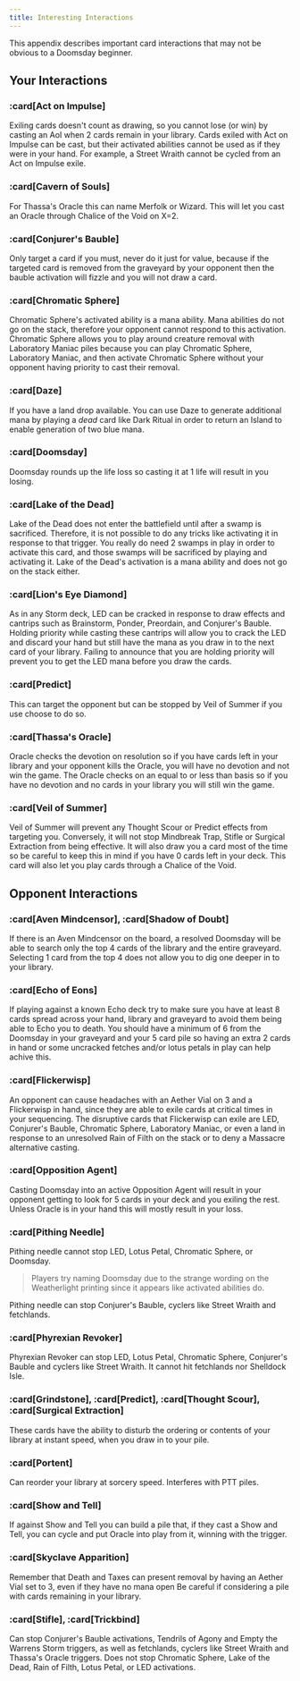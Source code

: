 ```yaml
---
title: Interesting Interactions
---
```


This appendix describes important card interactions that may not be obvious to a
Doomsday beginner.

## Your Interactions

### :card[Act on Impulse]

Exiling cards doesn't count as drawing, so you cannot lose (or win) by casting
an AoI when 2 cards remain in your library. Cards exiled with Act on Impulse can
be cast, but their activated abilities cannot be used as if they were in your
hand. For example, a Street Wraith cannot be cycled from an Act on Impulse
exile.

### :card[Cavern of Souls]

For Thassa's Oracle this can name Merfolk or Wizard. This will let you cast an
Oracle through Chalice of the Void on X=2.

### :card[Conjurer's Bauble]

Only target a card if you must, never do it just for value, because if the
targeted card is removed from the graveyard by your opponent then the bauble
activation will fizzle and you will not draw a card.

### :card[Chromatic Sphere]

Chromatic Sphere's activated ability is a mana ability. Mana abilities do not go
on the stack, therefore your opponent cannot respond to this activation.
Chromatic Sphere allows you to play around creature removal with Laboratory
Maniac piles because you can play Chromatic Sphere, Laboratory Maniac, and then
activate Chromatic Sphere without your opponent having priority to cast their
removal.

### :card[Daze]

If you have a land drop available. You can use Daze to generate additional mana
by playing a *dead* card like Dark Ritual in order to return an Island to enable
generation of two blue mana.

### :card[Doomsday]

Doomsday rounds up the life loss so casting it at 1 life will result in you
losing.

### :card[Lake of the Dead]

Lake of the Dead does not enter the battlefield until after a swamp is
sacrificed. Therefore, it is not possible to do any tricks like activating it in
response to that trigger. You really do need 2 swamps in play in order to
activate this card, and those swamps will be sacrificed by playing and
activating it. Lake of the Dead's activation is a mana ability and does not go
on the stack either.

### :card[Lion's Eye Diamond]

As in any Storm deck, LED can be cracked in response to draw effects and
cantrips such as Brainstorm, Ponder, Preordain, and Conjurer's Bauble. Holding
priority while casting these cantrips will allow you to crack the LED and
discard your hand but still have the mana as you draw in to the next card of
your library. Failing to announce that you are holding priority will prevent you
to get the LED mana before you draw the cards.

### :card[Predict]

This can target the opponent but can be stopped by Veil of Summer if you use
choose to do so.

### :card[Thassa's Oracle]

Oracle checks the devotion on resolution so if you have cards left in your
library and your opponent kills the Oracle, you will have no devotion and not
win the game. The Oracle checks on an equal to or less than basis so if you have
no devotion and no cards in your library you will still win the game.

### :card[Veil of Summer]

Veil of Summer will prevent any Thought Scour or Predict effects from targeting
you. Conversely, it will not stop Mindbreak Trap, Stifle or Surgical Extraction
from being effective. It will also draw you a card most of the time so be
careful to keep this in mind if you have 0 cards left in your deck. This card
will also let you play cards through a Chalice of the Void.

## Opponent Interactions


### :card[Aven Mindcensor], :card[Shadow of Doubt]

If there is an Aven Mindcensor on the board, a resolved Doomsday will be able to
search only the top 4 cards of the library and the entire graveyard. Selecting 1
card from the top 4 does not allow you to dig one deeper in to your library.

### :card[Echo of Eons]

If playing against a known Echo deck try to make sure you have at least 8 cards
spread across your hand, library and graveyard to avoid them being able to Echo
you to death. You should have a minimum of 6 from the Doomsday in your graveyard
and your 5 card pile so having an extra 2 cards in hand or some uncracked
fetches and/or lotus petals in play can help achive this.

### :card[Flickerwisp]

An opponent can cause headaches with an Aether Vial on 3 and a Flickerwisp in
hand, since they are able to exile cards at critical times in your sequencing.
The disruptive cards that Flickerwisp can exile are LED, Conjurer's Bauble,
Chromatic Sphere, Laboratory Maniac, or even a land in response to an unresolved
Rain of Filth on the stack or to deny a Massacre alternative casting.

### :card[Opposition Agent]

Casting Doomsday into an active Opposition Agent will result in your opponent
getting to look for 5 cards in your deck and you exiling the rest. Unless Oracle
is in your hand this will mostly result in your loss.

### :card[Pithing Needle]

Pithing needle cannot stop LED, Lotus Petal, Chromatic Sphere, or Doomsday.

> Players try naming Doomsday due to the strange wording on the Weatherlight
> printing since it appears like activated abilities do.

Pithing needle can stop Conjurer's Bauble, cyclers like Street Wraith and
fetchlands.

### :card[Phyrexian Revoker]

Phyrexian Revoker can stop LED, Lotus Petal, Chromatic Sphere, Conjurer's Bauble
and cyclers like Street Wraith. It cannot hit fetchlands nor Shelldock Isle.

### :card[Grindstone], :card[Predict], :card[Thought Scour], :card[Surgical Extraction]

These cards have the ability to disturb the ordering or contents of your library
at instant speed, when you draw in to your pile.

### :card[Portent]

Can reorder your library at sorcery speed. Interferes with PTT piles.

### :card[Show and Tell]

If against Show and Tell you can build a pile that, if they cast a Show and
Tell, you can cycle and put Oracle into play from it, winning with the trigger.

### :card[Skyclave Apparition]

Remember that Death and Taxes can present removal by having an Aether Vial set
to 3, even if they have no mana open Be careful if considering a pile with cards
remaining in your library.

### :card[Stifle], :card[Trickbind]

Can stop Conjurer's Bauble activations, Tendrils of Agony and Empty the Warrens
Storm triggers, as well as fetchlands, cyclers like Street Wraith and Thassa's
Oracle triggers. Does not stop Chromatic Sphere, Lake of the Dead, Rain of
Filth, Lotus Petal, or LED activations.
